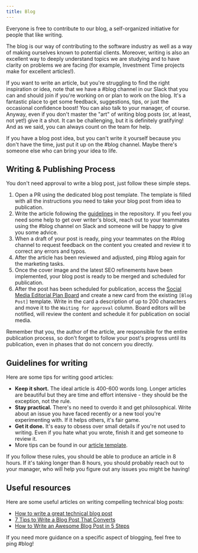 ```yaml
---
title: Blog
---
```


Everyone is free to contribute to our blog, a self-organized initiative for people that like writing.

The blog is our way of contributing to the software industry as well as a way of making ourselves
known to potential clients. Moreover, writing is also an excellent way to deeply understand topics
we are studying and to have clarity on problems we are facing (for example, Investment Time projects
make for excellent articles!).

If you want to write an article, but you're struggling to find the right inspiration or idea, note
that we have a #blog channel in our Slack that you can and should join if you're working on or
plan to work on the blog. It's a fantastic place to get some feedback, suggestions, tips, or just
the occasional confidence boost! You can also talk to your manager, of course. Anyway, even if you
don't master the "art" of writing blog posts (or, at least, not yet!) give it a shot. It can be
challenging, but it is definitely gratifying! And as we said, you can always count on the team for
help.

If you have a blog post idea, but you can't write it yourself because you don't have the time, just
put it up on the #blog channel. Maybe there's someone else who can bring your idea to life.

## Writing & Publishing Process

You don't need approval to write a blog post, just follow these simple steps.

1. Open a PR using the dedicated blog post template. The template is filled with all the
   instructions you need to take your blog post from idea to publication.
2. Write the article following the [guidelines][template] in the repository. If you feel you need
   some help to get over writer's block, reach out to your teammates using the #blog channel on
   Slack and someone will be happy to give you some advice.
3. When a draft of your post is ready, ping your teammates on the #blog channel to request feedback
   on the content you created and review it to correct any errors and typos.
4. After the article has been reviewed  and adjusted, ping #blog again for the marketing tasks.
5. Once the cover image and the latest SEO refinements have been implemented, your blog post is
   ready to be merged and scheduled for publication.
6. After the post has been scheduled for publication, access the
   [Social Media Editorial Plan Board][social-media-board] and create a new card from the existing
   `[Blog Post]` template. Write in the card a description of up to 200 characters and move it to
   the `Waiting for approval` column. Board editors will be notified, will review the content and
   schedule it for publication on social media.

Remember that you, the author of the article, are responsible for the entire publication process, so
don't forget to follow your post's progress until its publication, even in phases that do not
concern you directly.

[social-media-board]: https://trello.com/b/ocREIETO/nebulab-social-media-editorial-plan

## Guidelines for writing

Here are some tips for writing good articles:

- **Keep it short.** The ideal article is 400-600 words long. Longer articles are beautiful but they
  are time and effort intensive - they should be the exception, not the rule.
- **Stay practical.** There's no need to overdo it and get philosophical. Write about an issue you
  have faced recently or a new tool you're experimenting with. If it helps others, it's fair game.
- **Get it done.** It's easy to obsess over small details if you're not used to writing. Even if you
  hate what you wrote, finish it and get someone to review it.
- More tips can be found in our [article template][template].

If you follow these rules, you should be able to produce an article in 8 hours. If it's taking
longer than 8 hours, you should probably reach out to your manager, who will help you figure out any
issues you might be having!

[template]: https://github.com/nebulab/nebulab-website/blob/master/blog/_drafts/blogpost-template.markdown

## Useful resources

Here are some useful articles on writing compelling technical blog posts:

- [How to write a great technical blog post](https://www.freecodecamp.org/news/how-to-write-a-great-technical-blog-post-414c414b67f6/)
- [7 Tips to Write a Blog Post That Converts](https://optinmonster.com/7-tips-to-write-a-blog-post-that-converts/)
- [How to Write an Awesome Blog Post in 5 Steps](https://www.wordstream.com/blog/ws/2015/02/09/how-to-write-a-blog-post)

If you need more guidance on a specific aspect of blogging, feel free to ping #blog!
